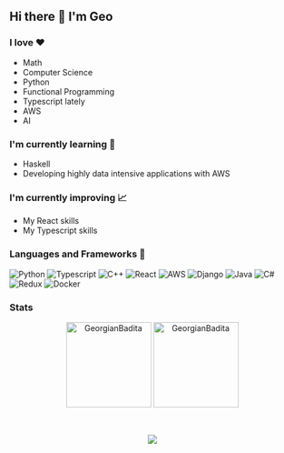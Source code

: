 ## Hi there 👋 I'm Geo

### I love ❤️
* Math
* Computer Science
* Python
* Functional Programming
* Typescript lately
* AWS
* AI

### I'm currently learning 🤔
* Haskell
* Developing highly data intensive applications with AWS

### I'm currently improving 📈
* My React skills
* My Typescript skills

### Languages and Frameworks 🔨
![Python](https://img.shields.io/badge/python%20-%2314354C.svg?&style=for-the-badge&logo=python&logoColor=white)
![Typescript](https://img.shields.io/badge/typescript%20-%23007ACC.svg?&style=for-the-badge&logo=typescript&logoColor=white)
![C++](https://img.shields.io/badge/c++%20-%2300599C.svg?&style=for-the-badge&logo=c%2B%2B&ogoColor=white)
![React](https://img.shields.io/badge/react%20-%2320232a.svg?&style=for-the-badge&logo=react&logoColor=%2361DAFB)
![AWS](https://img.shields.io/badge/AWS%20-%23FF9900.svg?&style=for-the-badge&logo=amazon-aws&logoColor=white)
![Django](https://img.shields.io/badge/django%20-%23092E20.svg?&style=for-the-badge&logo=django&logoColor=white)
![Java](https://img.shields.io/badge/java-%23ED8B00.svg?&style=for-the-badge&logo=java&logoColor=white)
![C#](https://img.shields.io/badge/c%23%20-%23239120.svg?&style=for-the-badge&logo=c-sharp&logoColor=white)
![Redux](https://img.shields.io/badge/redux%20-%23593d88.svg?&style=for-the-badge&logo=redux&logoColor=white)
![Docker](https://img.shields.io/badge/docker%20-%230db7ed.svg?&style=for-the-badge&logo=docker&logoColor=white)

### Stats

<p align="center">
  <img align="" height='150px' src="https://github-readme-stats.vercel.app/api?username=GeorgianBadita&hide_title=true&show_icons=true&theme=tokyonight" alt="GeorgianBadita" />  
  <img align="" height='150px' src="https://github-readme-stats.vercel.app/api/top-langs/?username=GeorgianBadita&hide_title=false&layout=compact&theme=tokyonight" alt="GeorgianBadita" />
</p>
<br>
<p align="center">
<img align="center" src="https://github-readme-streak-stats.herokuapp.com/?user=GeorgianBadita&theme=dark&hide_border=true"/>
</p>
